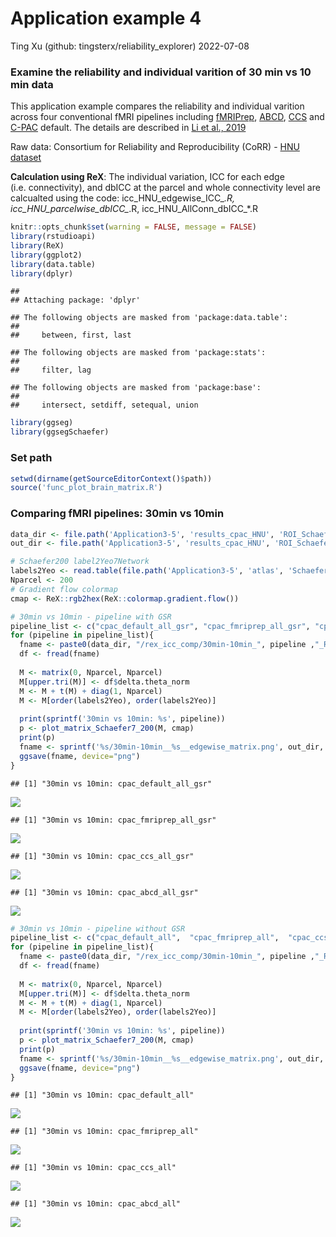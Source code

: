 Application example 4
================
Ting Xu (github: tingsterx/reliability_explorer)
2022-07-08

### Examine the reliability and individual varition of 30 min vs 10 min data

This application example compares the reliability and individual
varition across four conventional fMRI pipelines including
[fMRIPrep](https://fmriprep.org/en/stable/),
[ABCD](https://www.biorxiv.org/content/10.1101/2021.07.09.451638v1),
[CCS](https://www.sciencedirect.com/science/article/abs/pii/S2095927316305394)
and [C-PAC](https://fcp-indi.github.io/docs/latest/user/index) default.
The details are described in [Li et al.,
2019](https://www.biorxiv.org/content/10.1101/2021.12.01.470790v1)

Raw data: Consortium for Reliability and Reproducibility (CoRR) - [HNU
dataset](http://fcon_1000.projects.nitrc.org/indi/CoRR/html/hnu_1.html)

**Calculation using ReX**: The individual variation, ICC for each edge
(i.e. connectivity), and dbICC at the parcel and whole connectivity
level are calcualted using the code: icc_HNU_edgewise_ICC\_*.R,
icc_HNU_parcelwise_dbICC\_*.R, icc_HNU_AllConn_dbICC\_\*.R

``` r
knitr::opts_chunk$set(warning = FALSE, message = FALSE) 
library(rstudioapi)
library(ReX)
library(ggplot2)
library(data.table)
library(dplyr)
```

    ## 
    ## Attaching package: 'dplyr'

    ## The following objects are masked from 'package:data.table':
    ## 
    ##     between, first, last

    ## The following objects are masked from 'package:stats':
    ## 
    ##     filter, lag

    ## The following objects are masked from 'package:base':
    ## 
    ##     intersect, setdiff, setequal, union

``` r
library(ggseg)
library(ggsegSchaefer)
```

### Set path

``` r
setwd(dirname(getSourceEditorContext()$path))
source('func_plot_brain_matrix.R')
```

### Comparing fMRI pipelines: 30min vs 10min

``` r
data_dir <- file.path('Application3-5', 'results_cpac_HNU', 'ROI_Schaefer200')
out_dir <- file.path('Application3-5', 'results_cpac_HNU', 'ROI_Schaefer200', 'rex_icc_comp_matrix')

# Schaefer200 label2Yeo7Network
labels2Yeo <- read.table(file.path('Application3-5', 'atlas', 'Schaefer2018_200Parcels_7Networks_labels_MatchedTo_ggseg.txt'), header=TRUE)$Yeo
Nparcel <- 200
# Gradient flow colormap
cmap <- ReX::rgb2hex(ReX::colormap.gradient.flow())

# 30min vs 10min - pipeline with GSR
pipeline_list <- c("cpac_default_all_gsr", "cpac_fmriprep_all_gsr", "cpac_ccs_all_gsr", "cpac_abcd_all_gsr")
for (pipeline in pipeline_list){
  fname <- paste0(data_dir, "/rex_icc_comp/30min-10min_", pipeline ,"_ReX_CompareICC_Results.csv")
  df <- fread(fname)
  
  M <- matrix(0, Nparcel, Nparcel)
  M[upper.tri(M)] <- df$delta.theta_norm
  M <- M + t(M) + diag(1, Nparcel)
  M <- M[order(labels2Yeo), order(labels2Yeo)]
  
  print(sprintf('30min vs 10min: %s', pipeline))
  p <- plot_matrix_Schaefer7_200(M, cmap)
  print(p)
  fname <- sprintf('%s/30min-10min__%s__edgewise_matrix.png', out_dir, pipeline)
  ggsave(fname, device="png")
}
```

    ## [1] "30min vs 10min: cpac_default_all_gsr"

![](Application5_plot_edgewise_files/figure-gfm/unnamed-chunk-1-1.png)<!-- -->

    ## [1] "30min vs 10min: cpac_fmriprep_all_gsr"

![](Application5_plot_edgewise_files/figure-gfm/unnamed-chunk-1-2.png)<!-- -->

    ## [1] "30min vs 10min: cpac_ccs_all_gsr"

![](Application5_plot_edgewise_files/figure-gfm/unnamed-chunk-1-3.png)<!-- -->

    ## [1] "30min vs 10min: cpac_abcd_all_gsr"

![](Application5_plot_edgewise_files/figure-gfm/unnamed-chunk-1-4.png)<!-- -->

``` r
# 30min vs 10min - pipeline without GSR
pipeline_list <- c("cpac_default_all",  "cpac_fmriprep_all",  "cpac_ccs_all", "cpac_abcd_all")
for (pipeline in pipeline_list){
  fname <- paste0(data_dir, "/rex_icc_comp/30min-10min_", pipeline ,"_ReX_CompareICC_Results.csv")
  df <- fread(fname)
  
  M <- matrix(0, Nparcel, Nparcel)
  M[upper.tri(M)] <- df$delta.theta_norm
  M <- M + t(M) + diag(1, Nparcel)
  M <- M[order(labels2Yeo), order(labels2Yeo)]
  
  print(sprintf('30min vs 10min: %s', pipeline))
  p <- plot_matrix_Schaefer7_200(M, cmap)
  print(p)
  fname <- sprintf('%s/30min-10min__%s__edgewise_matrix.png', out_dir, pipeline)
  ggsave(fname, device="png")
}
```

    ## [1] "30min vs 10min: cpac_default_all"

![](Application5_plot_edgewise_files/figure-gfm/unnamed-chunk-1-5.png)<!-- -->

    ## [1] "30min vs 10min: cpac_fmriprep_all"

![](Application5_plot_edgewise_files/figure-gfm/unnamed-chunk-1-6.png)<!-- -->

    ## [1] "30min vs 10min: cpac_ccs_all"

![](Application5_plot_edgewise_files/figure-gfm/unnamed-chunk-1-7.png)<!-- -->

    ## [1] "30min vs 10min: cpac_abcd_all"

![](Application5_plot_edgewise_files/figure-gfm/unnamed-chunk-1-8.png)<!-- -->
